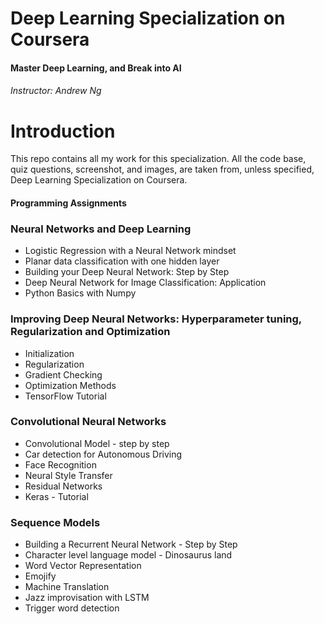 Deep Learning Specialization on Coursera
========================================

#### Master Deep Learning, and Break into AI

###### Instructor: Andrew Ng

# Introduction
This repo contains all my work for this specialization. All the code base, quiz questions, screenshot, and images, are taken from, unless specified, Deep Learning Specialization on Coursera.

#### Programming Assignments

### Neural Networks and Deep Learning

* Logistic Regression with a Neural Network mindset
* Planar data classification with one hidden layer
* Building your Deep Neural Network: Step by Step
* Deep Neural Network for Image Classification: Application
* Python Basics with Numpy

### Improving Deep Neural Networks: Hyperparameter tuning, Regularization and Optimization

* Initialization
* Regularization
* Gradient Checking
* Optimization Methods
* TensorFlow Tutorial

### Convolutional Neural Networks

* Convolutional Model - step by step
* Car detection for Autonomous Driving
* Face Recognition
* Neural Style Transfer
* Residual Networks
* Keras - Tutorial

### Sequence Models

* Building a Recurrent Neural Network - Step by Step
* Character level language model - Dinosaurus land
* Word Vector Representation
* Emojify
* Machine Translation
* Jazz improvisation with LSTM
* Trigger word detection
